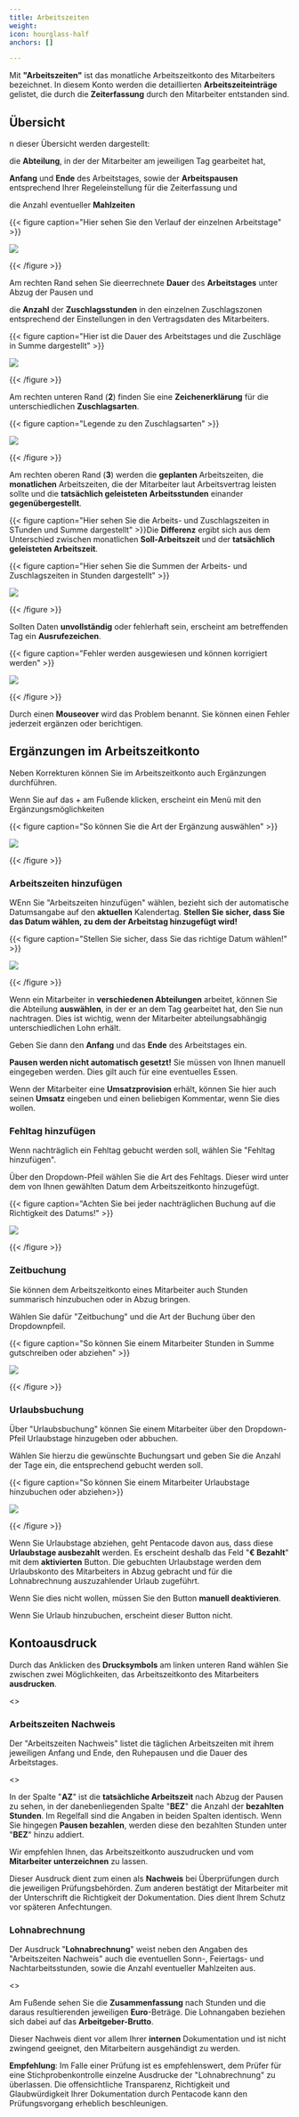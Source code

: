 ```yaml
---
title: Arbeitszeiten
weight: 
icon: hourglass-half
anchors: []

---
```

Mit **"Arbeitszeiten"** ist das monatliche Arbeitszeitkonto des Mitarbeiters bezeichnet. In diesem Konto werden die detaillierten **Arbeitszeiteinträge** gelistet, die durch die **Zeiterfassung** durch den Mitarbeiter entstanden sind.

## Übersicht

n dieser Übersicht werden dargestellt:

die **Abteilung**, in der der Mitarbeiter am jeweiligen Tag gearbeitet hat,

**Anfang** und **Ende** des Arbeitstages, sowie der **Arbeitspausen** entsprechend Ihrer Regeleinstellung für die Zeiterfassung und

die Anzahl eventueller **Mahlzeiten**

{{< figure caption="Hier sehen Sie den Verlauf der einzelnen Arbeitstage" >}}

![](/uploads/az-konto-stunden.png)

{{< /figure >}}

Am rechten Rand sehen Sie dieerrechnete **Dauer** des **Arbeitstages** unter Abzug der Pausen und

die **Anzahl** der **Zuschlagsstunden** in den einzelnen Zuschlagszonen entsprechend der Einstellungen in den Vertragsdaten des Mitarbeiters.

{{< figure caption="Hier ist die Dauer des Arbeitstages und die Zuschläge in Summe dargestellt" >}}

![](/uploads/az-konto-dauer.png)

{{< /figure >}}

Am rechten unteren Rand (**2**) finden Sie eine **Zeichenerklärung** für die unterschiedlichen **Zuschlagsarten**.

{{< figure caption="Legende zu den Zuschlagsarten" >}}

![](/uploads/az-konto-legende.png)

{{< /figure >}}

Am rechten oberen Rand (**3**) werden die **geplanten** Arbeitszeiten, die **monatlichen** Arbeitszeiten, die der Mitarbeiter laut Arbeitsvertrag leisten sollte und die **tatsächlich geleisteten** **Arbeitsstunden** einander **gegenübergestellt**.

{{< figure caption="Hier sehen Sie die Arbeits- und Zuschlagszeiten in STunden und Summe dargestellt" >}}Die **Differenz** ergibt sich aus dem Unterschied zwischen monatlichen **Soll-Arbeitszeit** und der **tatsächlich geleisteten Arbeitszeit**.

{{< figure caption="Hier sehen Sie die Summen der Arbeits- und Zuschlagszeiten in Stunden dargestellt" >}}

![](/uploads/az-konto-soll-ist.png)

{{< /figure >}}

Sollten Daten **unvollständig** oder fehlerhaft sein, erscheint am betreffenden Tag ein **Ausrufezeichen**.

{{< figure caption="Fehler werden ausgewiesen und können korrigiert werden" >}}

![](/uploads/az-konto-fehler.png)

{{< /figure >}}

Durch einen **Mouseover** wird das Problem benannt. Sie können einen Fehler jederzeit ergänzen oder berichtigen.

## Ergänzungen im Arbeitszeitkonto

Neben Korrekturen können Sie im Arbeitszeitkonto auch Ergänzungen durchführen.

Wenn Sie auf das + am Fußende klicken, erscheint ein Menü mit den Ergänzungsmöglichkeiten

{{< figure caption="So können Sie die Art der Ergänzung auswählen" >}}

![](/uploads/az-konto-arbeitszeiten.png)

{{< /figure >}}

### Arbeitszeiten hinzufügen

WEnn Sie "Arbeitszeiten hinzufügen" wählen, bezieht sich der automatische Datumsangabe auf den **aktuellen** Kalendertag. **Stellen Sie sicher, dass Sie das Datum wählen, zu dem der Arbeitstag hinzugefügt wird!**

{{< figure caption="Stellen Sie sicher, dass Sie das richtige Datum wählen!" >}}

![](/uploads/arbeitszeiten-hinzufugen.png)

{{< /figure >}}

Wenn ein Mitarbeiter in **verschiedenen Abteilungen** arbeitet, können Sie die Abteilung **auswählen**, in der er an dem Tag gearbeitet hat, den Sie nun nachtragen. Dies ist wichtig, wenn der Mitarbeiter abteilungsabhängig unterschiedlichen Lohn erhält.

Geben Sie dann den **Anfang** und das **Ende** des Arbeitstages ein.

**Pausen werden nicht automatisch gesetzt!** Sie müssen von Ihnen manuell eingegeben werden. Dies gilt auch für eine eventuelles Essen.

Wenn der Mitarbeiter eine **Umsatzprovision** erhält, können Sie hier auch seinen **Umsatz** eingeben und einen beliebigen Kommentar, wenn Sie dies wollen.

### Fehltag hinzufügen

Wenn nachträglich ein Fehltag gebucht werden soll, wählen Sie "Fehltag hinzufügen".

Über den Dropdown-Pfeil wählen Sie die Art des Fehltags. Dieser wird unter dem von Ihnen gewählten Datum dem Arbeitszeitkonto hinzugefügt.

{{< figure caption="Achten Sie bei jeder nachträglichen Buchung auf die Richtigkeit des Datums!" >}}

![](/uploads/fehltag-hinzufugen.png)

{{< /figure >}}

### Zeitbuchung

Sie können dem Arbeitszeitkonto eines Mitarbeiter auch Stunden summarisch hinzubuchen oder in Abzug bringen.

Wählen Sie dafür "Zeitbuchung" und die Art der Buchung über den Dropdownpfeil.

{{< figure caption="So können Sie einem Mitarbeiter Stunden in Summe gutschreiben oder abziehen" >}}

![](/uploads/zeitbuchung.png)

{{< /figure >}}

### Urlaubsbuchung

Über "Urlaubsbuchung" können Sie einem Mitarbeiter über den Dropdown-Pfeil Urlaubstage hinzugeben oder abbuchen.

Wählen Sie hierzu die gewünschte Buchungsart und geben Sie die Anzahl der Tage ein, die entsprechend gebucht werden soll.

{{< figure caption="So können Sie einem Mitarbeiter Urlaubstage hinzubuchen oder abziehen>}}

![](/uploads/urlaubsbuchung.png)

{{< /figure >}}

Wenn Sie Urlaubstage abziehen, geht Pentacode davon aus, dass diese **Urlaubstage ausbezahlt** werden. Es erscheint deshalb das Feld "**€ Bezahlt**" mit dem **aktivierten** Button. Die gebuchten Urlaubstage werden dem Urlaubskonto des Mitarbeiters in Abzug gebracht und für die Lohnabrechnung auszuzahlender Urlaub zugeführt.

Wenn Sie dies nicht wollen, müssen Sie den Button **manuell deaktivieren**.

Wenn Sie Urlaub hinzubuchen, erscheint dieser Button nicht.

## Kontoausdruck

Durch das Anklicken des **Drucksymbols** am linken unteren Rand wählen Sie zwischen zwei Möglichkeiten, das Arbeitszeitkonto des Mitarbeiters **ausdrucken**.

<<Screenshot>>

### Arbeitszeiten Nachweis

Der "Arbeitszeiten Nachweis" listet die täglichen Arbeitszeiten mit ihrem jeweiligen Anfang und Ende, den Ruhepausen und die Dauer des Arbeitstages.

<<Screenshot>>

In der Spalte "**AZ**" ist die **tatsächliche Arbeitszeit** nach Abzug der Pausen zu sehen, in der danebenliegenden Spalte "**BEZ**" die Anzahl der **bezahlten Stunden**. Im Regelfall sind die Angaben in beiden Spalten identisch. Wenn Sie hingegen **Pausen bezahlen**, werden diese den bezahlten Stunden unter "**BEZ**" hinzu addiert.

Wir empfehlen Ihnen, das Arbeitszeitkonto auszudrucken und vom **Mitarbeiter unterzeichnen** zu lassen.

Dieser Ausdruck dient zum einen als **Nachweis** bei Überprüfungen durch die jeweiligen Prüfungsbehörden. Zum anderen bestätigt der Mitarbeiter mit der Unterschrift die Richtigkeit der Dokumentation. Dies dient Ihrem Schutz vor späteren Anfechtungen.

### Lohnabrechnung

Der Ausdruck "**Lohnabrechnung**" weist neben den Angaben des "Arbeitszeiten Nachweis" auch die eventuellen Sonn-, Feiertags- und Nachtarbeitsstunden, sowie die Anzahl eventueller Mahlzeiten aus.

<<Screenshot>>

Am Fußende sehen Sie die **Zusammenfassung** nach Stunden und die daraus resultierenden jeweiligen **Euro**-Beträge. Die Lohnangaben beziehen sich dabei auf das **Arbeitgeber-Brutto**.

Dieser Nachweis dient vor allem Ihrer **internen** Dokumentation und ist nicht zwingend geeignet, den Mitarbeitern ausgehändigt zu werden.

**Empfehlung**: Im Falle einer Prüfung ist es empfehlenswert, dem Prüfer für eine Stichprobenkontrolle einzelne Ausdrucke der "Lohnabrechnung" zu überlassen. Die offensichtliche Transparenz, Richtigkeit und Glaubwürdigkeit Ihrer Dokumentation durch Pentacode kann den Prüfungsvorgang erheblich beschleunigen.